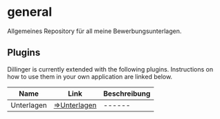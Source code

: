 # general
Allgemeines Repository für all meine Bewerbungsunterlagen.

## Plugins

Dillinger is currently extended with the following plugins.
Instructions on how to use them in your own application are linked below.

| Name | Link | Beschreibung |
| ------ | ------ | ------ |
| Unterlagen | [=>Unterlagen][link-1] | ------ |



   [link-1]: <https://github.com/maruthan-bewerbung/general/tree/main/Bewerbung>

